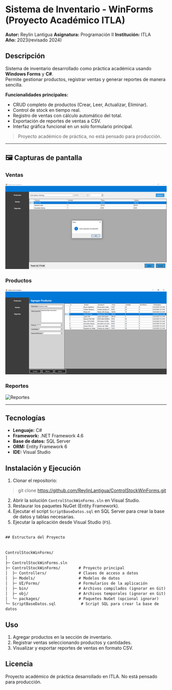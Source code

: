 
# Sistema de Inventario - WinForms (Proyecto Académico ITLA)

**Autor:** Reylin Lantigua
**Asignatura:** Programación II
**Institución:** ITLA  
**Año:** 2023(revisado 2024)  



## Descripción

Sistema de inventario desarrollado como práctica académica usando **Windows Forms** y **C#**.  
Permite gestionar productos, registrar ventas y generar reportes de manera sencilla.

**Funcionalidades principales:**

- CRUD completo de productos (Crear, Leer, Actualizar, Eliminar).  
- Control de stock en tiempo real.  
- Registro de ventas con cálculo automático del total.  
- Exportación de reportes de ventas a CSV.  
- Interfaz gráfica funcional en un solo formulario principal.  

>  Proyecto académico de práctica, no está pensado para producción.

---

## 🖼️ Capturas de pantalla

### Ventas
![Ventas](img/_P1.png)

### Productos
![Productos](img/_P2.png)

### Reportes
![Reportes](img/_P3.pngg)

---

## Tecnologías

- **Lenguaje:** C#  
- **Framework:** .NET Framework 4.6  
- **Base de datos:** SQL Server  
- **ORM:** Entity Framework 6  
- **IDE:** Visual Studio  


## Instalación y Ejecución

1. Clonar el repositorio:
> git clone https://github.com/ReylinLantigua/ControlStockWinForms.git

2. Abrir la solución `ControlStockWinForms.sln` en Visual Studio.
3. Restaurar los paquetes NuGet (Entity Framework).
4. Ejecutar el script `ScriptBaseDatos.sql` en SQL Server para crear la base de datos y tablas necesarias.
5. Ejecutar la aplicación desde Visual Studio (`F5`).


```

## Estructura del Proyecto


ControlStockWinForms/
│
├─ ControlStockWinForms.sln
├─ ControlStockWinForms/        # Proyecto principal
│  ├─ Controllers/              # Clases de acceso a datos
│  ├─ Models/                   # Modelos de datos
│  ├─ UI/Forms/                 # Formularios de la aplicación
│  ├─ bin/                      # Archivos compilados (ignorar en Git)
│  ├─ obj/                      # Archivos temporales (ignorar en Git)
│  └─ packages/                 # Paquetes NuGet (opcional ignorar)
└─ ScriptBaseDatos.sql           # Script SQL para crear la base de datos

```

## Uso

1. Agregar productos en la sección de inventario.
2. Registrar ventas seleccionando productos y cantidades.
3. Visualizar y exportar reportes de ventas en formato CSV.



## Licencia

Proyecto académico de práctica desarrollado en ITLA.
No está pensado para producción.

